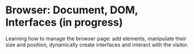 # Browser: Document, DOM, Interfaces (in progress)

Learning how to manage the browser page: add elements, manipulate their size and position, dynamically create interfaces and interact with the visitor.
